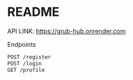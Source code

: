 # README

API LINK: https://grub-hub.onrender.com

Endpoints
```sh
POST /register
POST /login
GET /profile
```
